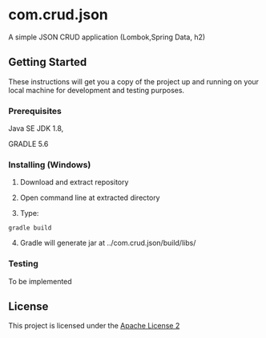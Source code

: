 # com.crud.json
 A simple JSON CRUD application (Lombok,Spring Data, h2)

## Getting Started

These instructions will get you a copy of the project up and running on your local machine for development and testing purposes.

### Prerequisites

Java SE JDK 1.8,

GRADLE 5.6

### Installing (Windows)

1. Download and extract repository

2. Open command line at extracted directory

3. Type:
```
gradle build
```
4. Gradle will generate jar at ../com.crud.json/build/libs/

### Testing

To be implemented

## License

This project is licensed under the [Apache License 2](https://www.apache.org/licenses/LICENSE-2.0)
